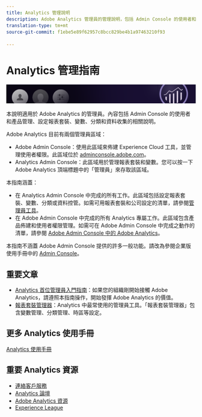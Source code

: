 ```yaml
---
title: Analytics 管理說明
description: Adobe Analytics 管理員的管理說明，包括 Admin Console 的使用者和產品管理、設定報表套裝、變數、分類和資料收集。
translation-type: tm+mt
source-git-commit: f1ebe5e89f62957c8bcc829be4b1a97463210f93

---
```



# Analytics 管理指南

![橫幅](/assets/doc_banner_admin.png)

本說明適用於 Adobe Analytics 的管理員。內容包括 Admin Console 的使用者和產品管理、設定報表套裝、變數、分類和資料收集的相關說明。

Adobe Analytics 目前有兩個管理員區域：

* Adobe Admin Console：使用此區域來佈建 Experience Cloud 工具，並管理使用者權限。此區域位於 [adminconsole.adobe.com](https://adminconsole.adobe.com)。
* Analytics Admin Console：此區域用於管理報表套裝和變數。您可以按一下 Adobe Analytics 頂端標題中的「管理員」來存取該區域。

本指南涵蓋：

* 在 Analytics Admin Console 中完成的所有工作。此區域包括設定報表套裝、變數、分類或資料控管。如需可用報表套裝和公司設定的清單，請參閱[管理員工具](admin/c-admin-tools.md)。
* 在 Adobe Admin Console 中完成的所有 Analytics 專屬工作。此區域包含產品佈建和使用者權限管理。如需可在 Adobe Admin Console 中完成之動作的清單，請參閱 [Adobe Admin Console 中的 Adobe Analytics](admin-console/home.md)。

本指南不涵蓋 Adobe Admin Console 提供的許多一般功能。請改為參閱企業版使用手冊中的 [Admin Console](https://helpx.adobe.com/tw/enterprise/using/admin-console.html)。

## 重要文章

* [Analytics 首位管理員入門指南](admin-console/first-admin-guide.md)：如果您的組織剛開始接觸 Adobe Analytics，請遵照本指南操作，開始發揮 Adobe Analytics 的價值。
* [報表套裝管理器](c-manage-report-suites/report-suites-admin.md)：Analytics 中最常使用的管理員工具。「報表套裝管理器」包含變數管理、分類管理、時區等設定。

## 更多 Analytics 使用手冊

[Analytics 使用手冊](/help/landing/home.md)

## 重要 Analytics 資源

* [連絡客戶服務](https://helpx.adobe.com/tw/contact/enterprise-support.ec.html)
* [Analytics 論壇](https://forums.adobe.com/community/experience-cloud/analytics-cloud/analytics)
* [Adobe Analytics 資源](https://forums.adobe.com/message/10660755)
* [Experience League](https://landing.adobe.com/experience-league/)
